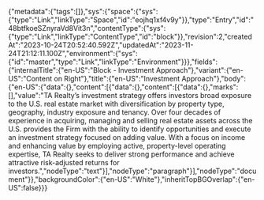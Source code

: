 {"metadata":{"tags":[]},"sys":{"space":{"sys":{"type":"Link","linkType":"Space","id":"eojhq1xf4v9y"}},"type":"Entry","id":"48btfkoeSZnyraVd8Vit3n","contentType":{"sys":{"type":"Link","linkType":"ContentType","id":"block"}},"revision":2,"createdAt":"2023-10-24T20:52:40.592Z","updatedAt":"2023-11-24T21:12:11.100Z","environment":{"sys":{"id":"master","type":"Link","linkType":"Environment"}}},"fields":{"internalTitle":{"en-US":"Block - Investment Approach"},"variant":{"en-US":"Content on Right"},"title":{"en-US":"Investment Approach"},"body":{"en-US":{"data":{},"content":[{"data":{},"content":[{"data":{},"marks":[],"value":"TA Realty’s investment strategy offers investors broad exposure to the U.S. real estate market with diversification by property type, geography, industry exposure and tenancy. Over four decades of experience in acquiring, managing and selling real estate assets across the U.S. provides the Firm with the ability to identify opportunities and execute an investment strategy focused on adding value.  With a focus on income and enhancing value by employing active, property-level operating expertise, TA Realty seeks to deliver strong performance and achieve attractive risk-adjusted returns for investors.","nodeType":"text"}],"nodeType":"paragraph"}],"nodeType":"document"}},"backgroundColor":{"en-US":"White"},"inheritTopBGOverlap":{"en-US":false}}}